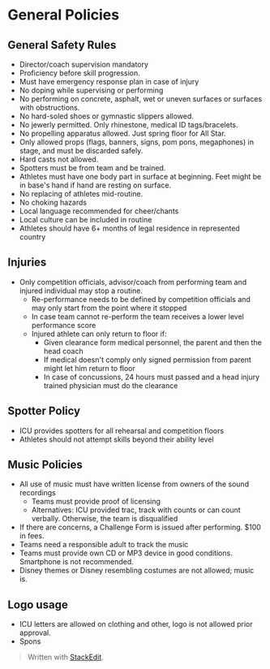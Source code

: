 # General Policies

## General Safety Rules

- Director/coach supervision mandatory
- Proficiency before skill progression.
- Must have emergency response plan in case of injury
- No doping while supervising or performing
- No performing on concrete, asphalt, wet or uneven surfaces or surfaces with obstructions.
- No hard-soled shoes or gymnastic slippers allowed.
- No jewerly permitted. Only rhinestone, medical ID tags/bracelets.
- No propelling apparatus allowed. Just spring floor for All Star.
- Only allowed props (flags, banners, signs, pom pons, megaphones) in stage, and must be discarded safely.
- Hard casts not allowed.
- Spotters must be from team and be trained.
- Athletes must have one body part in surface at beginning. Feet might be in base's hand if hand are resting on surface.
- No replacing of athletes mid-routine.
- No choking hazards
- Local language recommended for cheer/chants
- Local culture can be included in routine
- Athletes should have 6+ months of legal residence in represented country

## Injuries

- Only competition officials, advisor/coach from performing team and injured individual may stop a routine.
	- Re-performance needs to be defined by competition officials and may only start from the point where it stopped
	- In case team cannot re-perform the team receives a lower level performance score
	- Injured athlete can only return to floor if:
		- Given clearance form medical personnel, the parent and then the head coach
		- If medical doesn't comply only signed permission from parent might let him return to floor
		- In case of concussions, 24 hours must passed and a head injury trained physician must do the clearance

## Spotter Policy
- ICU provides spotters for all rehearsal and competition floors
- Athletes should not attempt skills beyond their ability level

## Music Policies
- All use of music must have written license from owners of the sound recordings
	- Teams must provide proof of licensing
	- Alternatives: ICU provided trac, track with counts or can count verbally. Otherwise, the team is disqualified
- If there are concerns, a Challenge Form is issued after performing. $100 in fees.
- Teams need a responsible adult to track the music
- Teams must provide own CD or MP3 device in good conditions. Smartphone is not recommended.
- Disney themes or Disney resembling costumes are not allowed; music is.
## Logo usage
- ICU letters are allowed on clothing and other, logo is not allowed prior approval.
- Spons

> Written with [StackEdit](https://stackedit.io/).
<!--stackedit_data:
eyJoaXN0b3J5IjpbLTE5MzcwNTM3NjldfQ==
-->